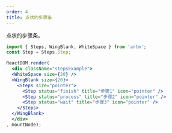 ```yaml
---
order: 4
title: 点状的步骤条
---
```


点状的步骤条。


````jsx
import { Steps, WingBlank, WhiteSpace } from 'antm';
const Step = Steps.Step;

ReactDOM.render(
  <div className="stepsExample">
  <WhiteSpace size={20} />
  <WingBlank size={20}>
    <Steps size="pointer">
      <Step status="finish" title="步骤1" icon="pointer" />
      <Step status="process" title="步骤2" icon="pointer" />
      <Step status="wait" title="步骤3" icon="pointer" />
    </Steps>
  </WingBlank>
  </div>
, mountNode);
````
<style>
  .demo-preview-wrapper .demo-preview-scroller * {
    box-sizing: border-box;
  }
</style>
